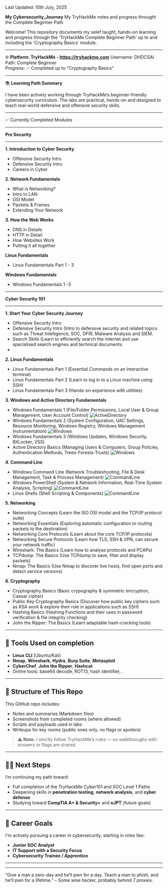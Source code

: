 Last Updated: 10th July, 2025

**My Cybersecurity_Journey**
My TryHackMe notes and progress throught the Complete Beginner Path

Welcome! This repository documents my selef taught, hands-on learning and progress through the 'TryHackMe Complete Beginner Path' up to and including the 'Cryptography Basics' module.

---

🌐 
**Platform: TryHackMe - https://tryhackme.com**
Username: DHDCSAI  
Path: Complete Beginner  
Progress: ✅ Completed up to "Cryptography Basics"  

---

📚 
**Learning Path Summary**

I have been actively working through TryHackMe’s beginner-friendly cybersecurity curriculum. The labs are practical, hands-on and designed to teach real-world defensive and offensive security skills.

---

✅ Currently Completed Modules
***************************************
**Pre Security**
***************************************

**1. Introduction to Cyber Security**
- Offensive Security Intro
- Defensive Security Intro
- Careers in Cyber

**2. Network Fundamentals**
- What is Networking?
- Intro to LAN
- OSI Model
- Packets & Frames
- Extending Your Network

**3. How the Web Works**
- DNS in Details
- HTTP in Detail
- How Websites Work
- Putting it all together 

**Linux Fundamentals**
- Linux Fundamentals Part 1 - 3

**Windows Fundamentals**
- Windows Fundamentals 1 -3
  
************************************
**Cyber Security 101**
************************************
**1. Start Your Cyber Security Journey**
- Offensive Security Intro
- Defensive Security Intro (Intro to defensive security and related topics such as Threat Intelligence, SOC, DFIR, Malware Analysis and SIEM.
- Search Skills (Learn to efficiently search the internet and use specialised search engines and technical documents.
- 
**2. Linux Fundamentals**
- Linux Fundamentals Part 1 (Essential Commands on an interactive terminal)
- Linux Fundamentals Part 2 (Learn to log in to a Linux machine using SSH)
- Linux Fundamentals Part 3 (Hands-on experience with utilities)

**3. Windows and Active Directory Fundamentals**
- Windows Fundamentals 1 (File/Folder Permissions, Local User & Group Management, User Account Control) ![ActiveDirectory](media/UserAccountControl_WindowsFundamentals1_task7_thm.png)
- Windows Fundamentals 2 (System Configuration, UAC Settings, Resource Monitoring, Windows Registry, Windows Management Instrumentation) ![Windows](media/ComputerManagment_compmgmt.png)
- Windows Fundamentals 3 (Windows Updates, Windows Security, BitLocker, VSS)
- Active Directory Basics (Managing Users & Computers, Group Policies, Authentication Methods, Trees-Forests-Trusts) ![Windows](media/GroupPolicies_WindowsFundaAD.png)

**4. Command Line**
- Windows Command Line (Network Troubleshooting, File & Desk Management, Task & Process Management) ![CommandLine](media/TraceRoute_WindowsCLI.png)
- Windows PowerShell (System & Network Information, Real-Time System Analysis, Scripting) ![CommandLine](media/Get-FileHash_PowerShell.png)
- Linux Shells (Shell Scripting & Components) ![CommandLine](media/LockerScript_PowerShell.png) 

**5. Networking**
- Networking Concepts (Learn the ISO OSI model and the TCP/IP protocol suite)
- Networking Essentials (Exploring automatic configuration to routing packets to the destination) 
- Networking Core Protocols (Learn about the core TCP/IP protocols)
- Networking Secure Protocols (Learn how TLS, SSH & VPN, can secure your network traffic)
- Wireshark: The Basics (Learn how to analyse protocols and PCAPs)
- TCPdump: The Basics (Use TCPdump to save, filter and display packets)
- Nmap: The Basics (Use Nmap to discover live hosts, find open ports and detect service versions)

**6. Cryptography**
- Cryptography Basics (Basic crypography & symmetric encryption, Caesar cipher)
- Public Key Cryptography Basics (Discover how public key ciphers such as RSA work & explore their role in applications such as SSH)
- Hashing Basics (Hashing Functions and their uses in password verification & file integrity checking)
- John the Ripper: The Basics (Learn adaptable hash-cracking tools)


<!--
**7. Exploitation Basics**
- Moniker Link (CVE-2024-21413) (Leak user's crednetials using CVE to bypass Outlook's Protected View)
- Metasploit: Introduction (Frameworks)
- Metasploit: Exploitation (Scanning, Vulnerability assessment and exploitation)
- Metasploit: Meterpreter (How in-memory payloads can be used for post-exploitation)
- Blue (Deploy & hack into a Windows machine, leveraging common misconfiguration issues)

**8. Web Hacking**
- Web Application Basics (HTTP, URLs, request methods, response codes and headers)
- JavaScript Essentials (Add interactivity to a website and understand associated vulnerabilities)
- SQL Fundamentals (Perform basic SQL queries to retrieve and manage data in a database)
- Burp Suite: The Basics (Using Bupr Suite for web application pentesting)
- OWASP Top 10-2021 (Learn & exploit each of the OWASP Top 10 vulnerabilities; the 10 most critical web security risks.

**9. Offensive Security Tooling**
- Hydra (Learn about the fast network logon cracker to bruteforce and obtain a website's credentials)
- Gobuster: The Basics (Learn enumeration)
- Shells Overview (Learn different types of shells)
- SQLMap: The Basics (Learn SQL injection and exploit this vulnerability through the SQLMap tool)

**10. Defensive Security**
- Defensive Security Intro
- SOC Fundamentals (Learn the SOC team processes)
- Digital Forensics Fundamentals (Learn digital forensics processes and experiment with a practical example)
- Incident Response Fundamentals (Perform IR in cyber security)
- Logs Fundamentals (Learn how to analyse logs for effective investigation.

**11. Security Solutions**
- Introduction to SIEM
- Firewall Fundamentals (Hands-on experience with Windows and Linux built-in firewalls)
- IDS Fundamentals (Learn IDs with experience in Snort)
- Vulnerability Scanner Overview

**12. Defensive Security Tooling**
- CyberChef: The Basics
- CAPA: The Basics (Identify malicious capabilities)
- REMnux: Getting Started (Use REMnux VM)
- FlareVM: Arsenal of Tools

**Build you Cyber Security Career**
- Security Principles
- Careers in Cyber
- Training impact on teams

-->
---

## 🧰 Tools Used on completion

- **Linux CLI** (Ubuntu/Kali)
- **Nmap**, **Wireshark**, **Hydra**, **Burp Suite**, **Metasploit**
- **CyberChef**, **John the Ripper**, **Hashcat**
- Online tools: base64 decode, ROT13, hash identifier, .

---

## 📁 Structure of This Repo

This GitHub repo includes:
- Notes and summaries (Markdown files)
- Screenshots from completed rooms (where allowed)
- Scripts and payloads used in labs
- Writeups for key rooms (public ones only, no flags or spoilers)

> ⚠️ **Note:** I strictly follow TryHackMe’s rules — no walkthroughs with answers or flags are shared.

---

## 🧗‍♂️ Next Steps

I’m continuing my path toward:
- Full completion of the TryHackMe Cyber101 and SOC Level 1 Paths
- Deepening skills in **penetration testing**, **network analysis**, and **cyber defense**
- Studying toward **CompTIA A+ & Security+** and **eJPT** (future goals)

---

## 💼 Career Goals

I'm actively pursuing a career in cybersecurity, starting in roles like:
- **Junior SOC Analyst**
- **IT Support with a Security Focus**
- **Cybersecurity Trainee / Apprentice**

---
<!--
- **LinkedIn:** [Your LinkedIn URL]
- **TryHackMe Profile:** [<iframe src="https://tryhackme.com/api/v2/badges/public-profile?userPublicId=4958181" style='border:none;'></iframe>]
- **Email:** [Optional]

Let’s connect if you’re in cybersecurity or hiring for entry-level roles in the UK!
-->

---

“Give a man a zero-day and he’ll pwn for a day. Teach a man to phish, and he’ll pwn for a lifetime.” – Some wise hacker, probably behind 7 proxies.
